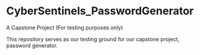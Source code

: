 # CyberSentinels_PasswordGenerator
A Capstone Project (For testing purposes only)

This repository serves as our testing ground for our capstone project, password generator.
